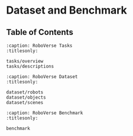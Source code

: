 # Dataset and Benchmark

## Table of Contents
```{toctree}
:caption: RoboVerse Tasks
:titlesonly:

tasks/overview
tasks/descriptions
```

```{toctree}
:caption: RoboVerse Dataset
:titlesonly:

dataset/robots
dataset/objects
dataset/scenes
```

```{toctree}
:caption: RoboVerse Benchmark
:titlesonly:

benchmark
```
